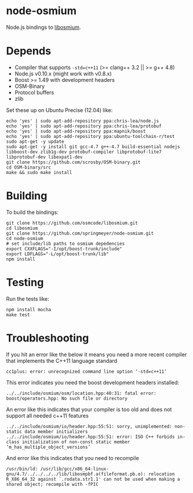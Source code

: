 # node-osmium

Node.js bindings to [libosmium](https://github.com/osmcode/libosmium).


# Depends

 - Compiler that supports `-std=c++11` (>= clang++ 3.2 || >= g++ 4.8)
 - Node.js v0.10.x (might work with v0.8.x)
 - Boost >= 1.49 with development headers
 - OSM-Binary
 - Protocol buffers
 - zlib

Set these up on Ubuntu Precise (12.04) like:

    echo 'yes' | sudo apt-add-repository ppa:chris-lea/node.js
    echo 'yes' | sudo apt-add-repository ppa:chris-lea/protobuf
    echo 'yes' | sudo apt-add-repository ppa:mapnik/boost
    echo 'yes' | sudo apt-add-repository ppa:ubuntu-toolchain-r/test
    sudo apt-get -y update
    sudo apt-get -y install git gcc-4.7 g++-4.7 build-essential nodejs libboost-dev zlib1g-dev protobuf-compiler libprotobuf-lite7 libprotobuf-dev libexpat1-dev
    git clone https://github.com/scrosby/OSM-binary.git
    cd OSM-binary/src
    make && sudo make install

# Building

To build the bindings:

    git clone https://github.com/osmcode/libosmium.git
    cd libosmium
    git clone https://github.com/springmeyer/node-osmium.git
    cd node-osmium
    # set include/lib paths to osmium depedencies
    export CXXFLAGS="-I/opt/boost-trunk/include"
    export LDFLAGS="-L/opt/boost-trunk/lib"
    npm install

# Testing

Run the tests like:

    npm install mocha
    make test

# Troubleshooting

If you hit an error like the below it means you need a more recent compiler that implements the C++11 language standard

    cc1plus: error: unrecognized command line option ‘-std=c++11’

This error indicates you need the boost development headers installed:

    ../../include/osmium/osm/location.hpp:40:31: fatal error: boost/operators.hpp: No such file or directory

An error like this indicates that your compiler is too old and does not support all needed c++11 features

    ../../include/osmium/io/header.hpp:55:51: sorry, unimplemented: non-static data member initializers
    ../../include/osmium/io/header.hpp:55:51: error: ISO C++ forbids in-class initialization of non-const static member ‘m_has_multiple_object_versions’

And error like this indicates that you need to recompile

    /usr/bin/ld: /usr/lib/gcc/x86_64-linux-gnu/4.7/../../../../lib/libosmpbf.a(fileformat.pb.o): relocation R_X86_64_32 against `.rodata.str1.1' can not be used when making a shared object; recompile with -fPIC
